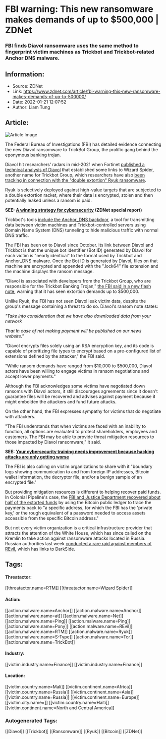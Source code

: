 # FBI warning: This new ransomware makes demands of up to $500,000 | ZDNet
### FBI finds Diavol ransomware uses the same method to fingerprint victim machines as Trickbot and Trickbot-related Anchor DNS malware.

## Information:
+ Source: ZDNet
+ Link: https://www.zdnet.com/article/fbi-warning-this-new-ransomware-makes-demands-of-up-to-500000/
+ Date: 2022-01-21 12:07:52
+ Author: Liam Tung


## Article:
![Article Image](https://www.zdnet.com/a/img/resize/7351a4d62e302e3e026b8e9d2efdafd1c53b0fa6/2021/12/09/8afcec0f-e4c5-49cd-8c26-9b06dd6b370e/shutterstock-2056455242.jpg?width=770&height=578&fit=crop&auto=webp)

The Federal Bureau of Investigations (FBI) has detailed evidence connecting the new Diavol ransomware to TrickBot Group, the prolific gang behind the eponymous banking trojan. 

Diavol hit researchers' radars in mid-2021 when Fortinet [published a technical analysis of Diavol](https://www.fortinet.com/blog/threat-research/diavol-new-ransomware-used-by-wizard-spider) that established some links to Wizard Spider, another name for Trickbot Group, which researchers have also [been tracking in connection with the "double extortion" Ryuk ransomware](https://www.zdnet.com/article/ryuk-ransomware-gang-probably-russian-not-north-korean/). 


Ryuk is selectively deployed against high-value targets that are subjected to a double extortion racket, where their data is encrypted, stolen and then potentially leaked unless a ransom is paid.  

**SEE:** [**A winning strategy for cybersecurity**](http://www.zdnet.com/topic/a-winning-strategy-for-cybersecurity/#link=%7B%22role%22:%22standard%22,%22href%22:%22http://www.zdnet.com/topic/a-winning-strategy-for-cybersecurity/%22,%22target%22:%22_blank%22,%22absolute%22:%22%22,%22linkText%22:%22%3Cstrong%3EA%20winning%20strategy%20for%20cybersecurity%3C/strong%3E%22%7D) **(ZDNet special report)**

Trickbot's tools [include the Anchor\_DNS backdoor](https://www.zdnet.com/article/fbi-warning-trickbot-and-ransomware-attackers-plan-big-hit-on-us-hospitals/), a tool for transmitting data between victim machines and Trickbot-controlled servers using Domain Name System (DNS) tunneling to hide malicious traffic with normal DNS traffic. 

The FBI has been on to Diavol since October. Its link between Diavol and Trickbot is that the unique bot identifier (Bot ID) generated by Diavol for each victim is "nearly identical" to the format used by Trickbot and Anchor\_DNS malware. Once the Bot ID is generated by Diavol, files on that machine are encrypted and appended with the ".lock64" file extension and the machine displays the ransom message.

"Diavol is associated with developers from the Trickbot Group, who are responsible for the Trickbot Banking Trojan," [the FBI said in a new flash note](https://www.ic3.gov/Media/News/2022/220120.pdf), warning that it has seen extortion demands up to $500,000.






Unlike Ryuk, the FBI has not seen Diavol leak victim data, despite the group's message containing a threat to do so. Diavol's ransom note states: 

*"Take into consideration that we have also downloaded data from your network*

*That In case of not making payment will be published on our news website."*

"Diavol encrypts files solely using an RSA encryption key, and its code is capable of prioritizing file types to encrypt based on a pre-configured list of extensions defined by the attacker," the FBI said. 

"While ransom demands have ranged from $10,000 to $500,000, Diavol actors have been willing to engage victims in ransom negotiations and accept lower payments."

Although the FBI acknowledges some victims have negotiated down ransoms with Diavol actors, it still discourages agreements since it doesn't guarantee files will be recovered and advises against payment because it might embolden the attackers and fund future attacks. 

On the other hand, the FBI expresses sympathy for victims that do negotiate with attackers. 

"The FBI understands that when victims are faced with an inability to function, all options are evaluated to protect shareholders, employees and customers. The FBI may be able to provide threat mitigation resources to those impacted by Diavol ransomware," it said.

**SEE:** [**Your cybersecurity training needs improvement because hacking attacks are only getting worse**](https://www.zdnet.com/article/your-cybersecurity-training-needs-improvement-because-hacking-attacks-are-only-getting-worse/#link=%7B%22linkText%22:%22Your%20cybersecurity%20training%20needs%20improvement%20because%20hacking%20attacks%20are%20only%20getting%20worse%22,%22target%22:%22_blank%22,%22href%22:%22https://www.zdnet.com/article/your-cybersecurity-training-needs-improvement-because-hacking-attacks-are-only-getting-worse/%22,%22role%22:%22standard%22,%22absolute%22:%22%22%7D)

The FBI is also calling on victim organizations to share with it "boundary logs showing communication to and from foreign IP addresses, Bitcoin wallet information, the decryptor file, and/or a benign sample of an encrypted file."

But providing mitigation resources is different to helping recover paid funds. In Colonial Pipeline's case, the [FBI and Justice Department recovered about half of the extorted funds](https://www.zdnet.com/article/majority-of-ransom-paid-by-colonial-pipeline-seized-and-returned-by-doj/) by using the Bitcoin public ledger to trace the payments back to "a specific address, for which the FBI has the 'private key,' or the rough equivalent of a password needed to access assets accessible from the specific Bitcoin address." 

But not every victim organization is a critical infrastructure provider that attracts the attention of the White House, which has since called on the Kremlin to take action against ransomware attacks located in Russia. Russian authorities last week [conducted a rare raid against members of REvil](https://www.zdnet.com/article/white-house-says-person-behind-colonial-pipeline-ransomware-attack-nabbed-during-russian-raid/), which has links to DarkSide.    





## Tags:

#### Threatactor:
[[threatactor.name=RTM]] [[threatactor.name=Wizard Spider]]

#### Action:
[[action.malware.name=Anchor]] [[action.malware.name=Anchor]] [[action.malware.name=at]] [[action.malware.name=Net]] [[action.malware.name=Ping]] [[action.malware.name=Ping]] [[action.malware.name=Pony]] [[action.malware.name=REvil]] [[action.malware.name=RTM]] [[action.malware.name=Ryuk]] [[action.malware.name=S-Type]] [[action.malware.name=Tor]] [[action.malware.name=TrickBot]]

#### Industry:
[[victim.industry.name=Finance]] [[victim.industry.name=Finance]]

#### Location:
[[victim.country.name=Mali]] [[victim.continent.name=Africa]] [[victim.country.name=Russia]] [[victim.continent.name=Asia]] [[victim.country.name=Russia]] [[victim.continent.name=Europe]] [[victim.city.name=]] [[victim.country.name=Haiti]] [[victim.continent.name=North and Central America]]

### Autogenerated Tags:
[[Diavol]] [[Trickbot]] [[Ransomware]] [[Ryuk]] [[Bitcoin]] [[ZDNet]]

